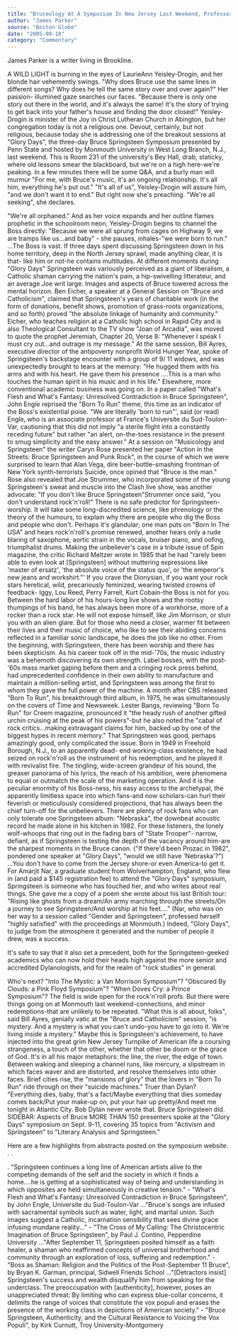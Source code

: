 ```yaml
---
title: "Bruceology At A Symposium In New Jersey Last Weekend, Professors And Fans, Devotees In The Cult Of Springsteen, Explained Why The Boss Still Gives Them Reason To Believe. Is This The Birth Of A Discipline, Or A Religion?"
author: "James Parker"
source: "Boston Globe"
date: "2005-09-18"
category: "Commentary"
---
```


James Parker is a writer living in Brookline.

A WILD LIGHT is burning in the eyes of LaurieAnn Yeisley-Drogin, and her blonde hair vehemently swings. "Why does Bruce use the same lines in different songs? Why does he tell the same story over and over again?" Her passion- illumined gaze searches our faces. "Because there is only one story out there in the world, and it's always the same! It's the story of trying to get back into your father's house and finding the door closed!" Yeisley-Drogin is minister of the Joy in Christ Lutheran Church in Abington, but her congregation today is not a religious one. Devout, certainly, but not religious, because today she is addressing one of the breakout sessions at "Glory Days", the three-day Bruce Springsteen Symposium presented by Penn State and hosted by Monmouth University in West Long Branch, N.J., last weekend. This is Room 231 of the university's Bey Hall, drab, staticky, where old lessons smear the blackboard, but we're on a high here-we're peaking. In a few minutes there will be some Q&A, and a burly man will murmur "For me, with Bruce's music, it's an ongoing relationship. It's all him, everything he's put out." "It's all of us", Yeisley-Drogin will assure him, "and we don't want it to end." But right now she's preaching. "We're all seeking", she declares.

"We're all orphaned." And as her voice expands and her outline flames prophetic in the schoolroom neon, Yeisley-Drogin begins to channel the Boss directly: "Because we were all sprung from cages on Highway 9, we are tramps like us...and baby" - she pauses, inhales-"we were born to run." ...The Boss is vast. If three days spent discussing Springsteen down in his home territory, deep in the North Jersey sprawl, made anything clear, it is that- like him or not-he contains multitudes. At different moments during "Glory Days" Springsteen was variously perceived as a giant of liberalism, a Catholic shaman carrying the nation's pain, a hip-swivelling litterateur, and an average Joe writ large. Images and aspects of Bruce towered across the mental horizon. Ben Eicher, a speaker at a General Session on "Bruce and Catholicism", claimed that Springsteen's years of charitable work (in the form of donations, benefit shows, promotion of grass-roots organizations, and so forth) proved "the absolute linkage of humanity and community." Eicher, who teaches religion at a Catholic high school in Rapid City and is also Theological Consultant to the TV show "Joan of Arcadia", was moved to quote the prophet Jeremiah, Chapter 20, Verse 8: "Whenever I speak I must cry out...and outrage is my message." At the same session, Bill Ayres, executive director of the antipoverty nonprofit World Hunger Year, spoke of Springsteen's backstage encounter with a group of 9/ 11 widows, and was unexpectedly brought to tears at the memory: "He hugged them with his arms and with his heart. He gave them his presence ....This is a man who touches the human spirit in his music and in his life." Elsewhere, more conventional academic business was going on. In a paper called "What's Flesh and What's Fantasy: Unresolved Contradiction in Bruce Springsteen", John Engle reprised the "Born To Run" theme, this time as an indicator of the Boss's existential poise. "We are literally 'born to run"', said (or read) Engle, who is an associate professor at France's Universite du Sud-Toulon-Var, cautioning that this did not imply "a sterile flight into a constantly receding future" but rather "an alert, on-the-toes resistance in the present to smug simplicity and the easy answer." At a session on "Musicology and Springsteen" the writer Caryn Rose presented her paper "Action in the Streets: Bruce Springsteen and Punk Rock", in the course of which we were surprised to learn that Alan Vega, dire beer-bottle-smashing frontman of New York synth-terrorists Suicide, once opined that "Bruce is the man." Rose also revealed that Joe Strummer, who incorporated some of the young Springsteen's sweat and muscle into the Clash live show, was another advocate: "If you don't like Bruce Springsteen"Strummer once said, "you don't understand rock'n'roll!" There is no safe predictor for Springsteen- worship. It will take some long-discredited science, like phrenology or the theory of the humours, to explain why there are people who dig the Boss and people who don't. Perhaps it's glandular; one man puts on "Born In The USA" and hears rock'n'roll's promise renewed, another hears only a rude blaring of saxophone, aortic strain in the vocals, bruiser piano, and oofing, triumphalist drums. Making the unbeliever's case in a tribute issue of Spin magazine, the critic Richard Meltzer wrote in 1985 that he had "rarely been able to even look at [Springsteen] without muttering expressions like 'master of ersatz', 'the absolute voice of the status quo', or 'the emperor's new jeans and workshirt."' If you crave the Dionysian, if you want your rock stars heretical, wild, precariously feminized, wearing twisted crowns of feedback- Iggy, Lou Reed, Perry Farrell, Kurt Cobain-the Boss is not for you. Between the hard labor of his hours-long live shows and the rootsy thumpings of his band, he has always been more of a workhorse, more of a rocker than a rock star. He will not expose himself, like Jim Morrison, or stun you with an alien glare. But for those who need a closer, warmer fit between their lives and their music of choice, who like to see their abiding concerns reflected in a familiar sonic landscape, he does the job like no other. From the beginning, with Springsteen, there has been worship and there has been skepticism. As his career took off in the mid-'70s, the music industry was a behemoth discovering its own strength. Label bosses, with the post-'60s mass market gaping before them and a cringing rock press behind, had unprecedented confidence in their own ability to manufacture and maintain a million-selling artist, and Springsteen was among the first to whom they gave the full power of the machine. A month after CBS released "Born To Run", his breakthrough third album, in 1975, he was simultaneously on the covers of Time and Newsweek. Lester Bangs, reviewing "Born To Run" for Creem magazine, pronounced it "the heady rush of another gifted urchin cruising at the peak of his powers"-but he also noted the "cabal of rock critics...making extravagant claims for him, backed up by one of the biggest hypes in recent memory." That Springsteen was good, perhaps amazingly good, only complicated the issue. Born in 1949 in Freehold Borough, N.J., to an apparently dead- end working-class existence, he had seized on rock'n'roll as the instrument of his redemption, and he played it with revivalist fire. The tingling, wide-screen grandeur of his sound, the greaser panorama of his lyrics, the reach of his ambition, were phenomena to equal or outmatch the scale of the marketing operation. And it is the peculiar enormity of his Boss-ness, his easy access to the archetypal, the apparently limitless space into which fans-and now scholars-can hurl their feverish or meticulously considered projections, that has always been the chief turn-off for the unbelievers. There are plenty of rock fans who can only tolerate one Springsteen album: "Nebraska", the downbeat acoustic record he made alone in his kitchen in 1982. For these listeners, the lonely wolf-whoops that ring out in the fading bars of "State Trooper"- narrow, defiant, as if Springsteen is testing the depth of the vacancy around him-are the sharpest moments in the Bruce canon. ("If there'd been Prozac in 1982", pondered one speaker at "Glory Days", "would we still have 'Nebraska'?") ...You don't have to come from the Jersey shore-or even America-to get it. For Amarjit Nar, a graduate student from Wolverhampton, England, who flew in (and paid a $145 registration fee) to attend the "Glory Days" symposium, Springsteen is someone who has touched her, and who writes about real things. She gave me a copy of a poem she wrote about his last British tour: "Rising like ghosts from a dream/An army marching through the streets/On a journey to see Springsteen/And worship at his feet...." (Nar, who was on her way to a session called "Gender and Springsteen", professed herself "highly satisfied" with the proceedings at Monmouth.) Indeed, "Glory Days", to judge from the atmosphere it generated and the number of people it drew, was a success.

It's safe to say that it also set a precedent, both for the Springsteen-geeked academics who can now hold their heads high against the more senior and accredited Dylanologists, and for the realm of "rock studies" in general.

Who's next? "Into The Mystic: a Van Morrison Symposium"? "Obscured By Clouds: a Pink Floyd Symposium"? "When Doves Cry: a Prince Symposium"? The field is wide open for the rock'n'roll profs. But there were things going on at Monmouth last weekend-connections, and minor redemptions-that are unlikely to be repeated. "What this is all about, folks", said Bill Ayres, genially vatic at the "Bruce and Catholicism" session, "is mystery. And a mystery is what you can't undo-you have to go into it. We're living inside a mystery." Maybe this is Springsteen's achievement, to have injected into the great grim New Jersey Turnpike of American life a coursing strangeness, a touch of the other, whether that other be doom or the grace of God. It's in all his major metaphors: the line, the river, the edge of town. Between waking and sleeping a channel runs, like mercury, a slipstream in which faces waver and are distorted, and resolve themselves into other faces. Brief cities rise, the "mansions of glory" that the lovers in "Born To Run" ride through on their "suicide machines." Truer than Dylan? "Everything dies, baby, that's a fact/Maybe everything that dies someday comes back/Put your make-up on, put your hair up pretty/And meet me tonight in Atlantic City. Bob Dylan never wrote that. Bruce Springsteen did. SIDEBAR: Aspects of Bruce MORE THAN 150 presenters spoke at the "Glory Days" symposium on Sept. 9-11, covering 35 topics from "Activism and Springsteen" to "Literary Analysis and Springsteen."

Here are a few highlights from abstracts posted on the symposium website. . .

. "Springsteen continues a long line of American artists alive to the competing demands of the self and the society in which it finds a home....he is getting at a sophisticated way of being and understanding in which opposites are held simultaneously in creative tension." - "What's Flesh and What's Fantasy: Unresolved Contradiction in Bruce Springsteen", by John Engle, Universite du Sud-Toulon-Var ..."Bruce's songs are infused with sacramental symbols such as water, light, and marital union. Such images suggest a Catholic, incarnation sensibility that sees divine grace infusing mundane reality..." - "The Cross of My Calling: The Christocentric Imagination of Bruce Springsteen", by Paul J. Contino, Pepperdine University ..."After September 11, Springsteen posited himself as a faith healer, a shaman who reaffirmed concepts of universal brotherhood and community through an exploration of loss, suffering and redemption." \- "Boss as Shaman: Religion and the Politics of the Post-September 11 Bruce", by Bryan K. Garman, principal, Sidwell Friends School ..."[Detractors insist] Springsteen's success and wealth disqualify him from speaking for the underclass. The preoccupation with [authenticity], however, poses an unappreciated threat: By limiting who can express blue-collar concerns, it delimits the range of voices that constitute the vox populi and erases the presence of the working class in depictions of American society." - "Bruce Springsteen, Authenticity, and the Cultural Resistance to Voicing the Vox Populi", by Kirk Curnutt, Troy University-Montgomery
